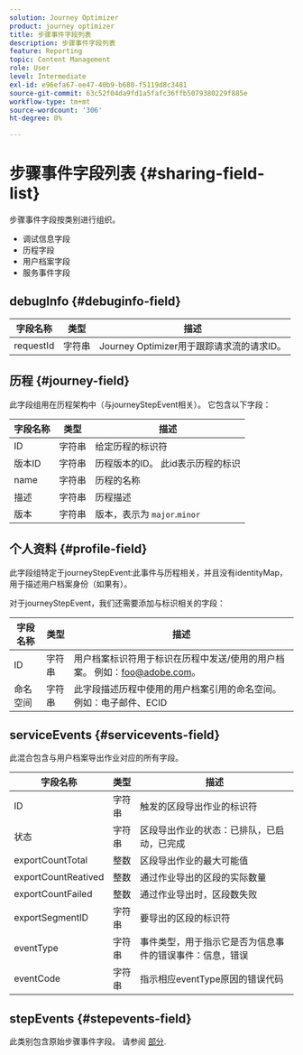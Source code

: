 ```yaml
---
solution: Journey Optimizer
product: journey optimizer
title: 步骤事件字段列表
description: 步骤事件字段列表
feature: Reporting
topic: Content Management
role: User
level: Intermediate
exl-id: e96efa67-ee47-40b9-b680-f5119d8c3481
source-git-commit: 63c52f04da9fd1a5fafc36ffb5079380229f885e
workflow-type: tm+mt
source-wordcount: '306'
ht-degree: 0%

---
```


# 步骤事件字段列表 {#sharing-field-list}

步骤事件字段按类别进行组织。

* 调试信息字段
* 历程字段
* 用户档案字段
* 服务事件字段

## debugInfo {#debuginfo-field}

| 字段名称 | 类型 | 描述 |
|---|---|------------|
| requestId | 字符串 | Journey Optimizer用于跟踪请求流的请求ID。 |

## 历程 {#journey-field}

此字段组用在历程架构中（与journeyStepEvent相关）。 它包含以下字段：

| 字段名称 | 类型 | 描述 |
|---|---|------------|
| ID | 字符串 | 给定历程的标识符 |
| 版本ID | 字符串 | 历程版本的ID。 此id表示历程的标识 |
| name | 字符串 | 历程的名称 |
| 描述 | 字符串 | 历程描述 |
| 版本 | 字符串 | 版本，表示为 `major`.`minor` |

## 个人资料 {#profile-field}

此字段组特定于journeyStepEvent:此事件与历程相关，并且没有identityMap，用于描述用户档案身份（如果有）。

对于journeyStepEvent，我们还需要添加与标识相关的字段：

| 字段名称 | 类型 | 描述 |
|---|---|------------|
| ID | 字符串 | 用户档案标识符用于标识在历程中发送/使用的用户档案。 例如：foo@adobe.com。 |
| 命名空间 | 字符串 | 此字段描述历程中使用的用户档案引用的命名空间。 例如：电子邮件、ECID |

## serviceEvents {#servicevents-field}

此混合包含与用户档案导出作业对应的所有字段。

| 字段名称 | 类型 | 描述 |
|---|---|------------|
| ID | 字符串 | 触发的区段导出作业的标识符 |
| 状态 | 字符串 | 区段导出作业的状态：已排队，已启动，已完成 |
| exportCountTotal | 整数 | 区段导出作业的最大可能值 |
| exportCountReatived | 整数 | 通过作业导出的区段的实际数量 |
| exportCountFailed | 整数 | 通过作业导出时，区段数失败 |
| exportSegmentID | 字符串 | 要导出的区段的标识符 |
| eventType | 字符串 | 事件类型，用于指示它是否为信息事件的错误事件：信息，错误 |
| eventCode | 字符串 | 指示相应eventType原因的错误代码 |

## stepEvents {#stepevents-field}

此类别包含原始步骤事件字段。 请参阅 [部分](../reports/sharing-legacy-fields.md).
